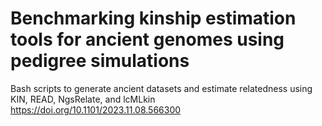 # Benchmarking kinship estimation tools for ancient genomes using pedigree simulations
Bash scripts to generate ancient datasets and estimate relatedness using KIN, READ, NgsRelate, and lcMLkin
https://doi.org/10.1101/2023.11.08.566300
